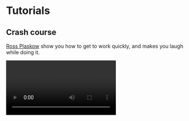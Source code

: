 # Tutorials

## Crash course
[Ross Plaskow](https://rossplaskow.com/) show you how to get to work quickly, and makes you laugh while doing it. 

<Video url="https://www.youtube.com/embed/Pr2iYt-1PME" />

## In depth
It doesn't matter how pro you are, [Emanuele Colombo](http://www.emanuelecolombo.it/) will teach you a ton while taking you through character design to rigging to scene integration. 

<Video url="https://www.youtube.com/embed/--oTQCysVTs" />
<Video url="https://www.youtube.com/embed/IMBpLhA0iok" />


## Faux 3D / Compositing
This stuff really feels like magic. [Tony Babel](https://www.instagram.com/tony.babel/) is a wizard.

<Video url="https://www.youtube.com/embed/GyZVJ8fbPik" />


## Cycles
Building loops is an art form so learn from the masters.

<Video url="https://www.youtube.com/embed/UDFRVbmPxAQ" />
<Video url="https://www.youtube.com/embed/StTJiiEN8nY" />
<Video url="https://www.youtube.com/embed/EvAr7CgKXYM" />


## Livestream
<Video url="https://www.youtube.com/embed/Cet1dzkbieU" />
<Video url="https://www.youtube.com/embed/2NnZ5krmF3I" />


## RubberRig
Unknown tidbit: it was how Ross hacked RH1 with some parenting tricks that inspired RubberRig in the first place. The guy has a lot of really great ideas.

<Video url="https://www.youtube.com/embed/506_DILyTnE" />


## Animation principals

RubberHose is an open system that will let you apply all the principals you pick up from all forms of character animation.

Learn from everything. 

<Video url="https://www.youtube.com/embed/PgBo-00_GWc" />
<Video url="https://www.youtube.com/embed/kYVgz2wUKTc" />
<Video url="https://player.vimeo.com/video/188973651" />
<Video url="https://player.vimeo.com/video/167346947" />

<!-- 

## Timelapse
<Video url="https://www.youtube.com/embed/6wbXc5emlic" />
<Video url="https://player.vimeo.com/video/154287220" /> -->

